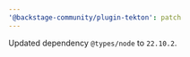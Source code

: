 ```yaml
---
'@backstage-community/plugin-tekton': patch
---
```


Updated dependency `@types/node` to `22.10.2`.
